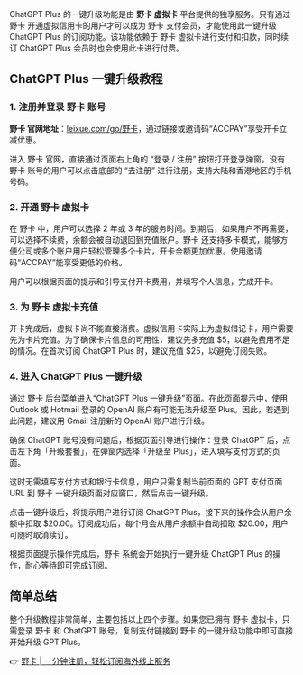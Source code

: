 ChatGPT Plus 的一键升级功能是由 **野卡 虚拟卡** 平台提供的独享服务。只有通过 野卡 开通虚拟信用卡的用户才可以成为 野卡 支付会员，才能使用此一键升级 ChatGPT Plus 的订阅功能。该功能依赖于 野卡 虚拟卡进行支付和扣款，同时续订 ChatGPT Plus 会员时也会使用此卡进行付费。

## ChatGPT Plus 一键升级教程

### 1. 注册并登录 野卡 账号

**野卡 官网地址**：[leixue.com/go/野卡](https://bit.ly/bewildcard)，通过链接或邀请码“ACCPAY”享受开卡立减优惠。

进入 野卡 官网，直接通过页面右上角的 “登录 / 注册” 按钮打开登录弹窗。没有 野卡 账号的用户可以点击底部的 “去注册” 进行注册，支持大陆和香港地区的手机号码。

### 2. 开通 野卡 虚拟卡

在 野卡 中，用户可以选择 2 年或 3 年的服务时间。到期后，如果用户不再需要，可以选择不续费，余额会被自动退回到充值账户。野卡 还支持多卡模式，能够方便公司或多个账户用户轻松管理多个卡片，开卡金额更加优惠。使用邀请码“ACCPAY”能享受更低的价格。

用户可以根据页面的提示和引导支付开卡费用，并填写个人信息，完成开卡。

### 3. 为 野卡 虚拟卡充值

开卡完成后，虚拟卡尚不能直接消费。虚拟信用卡实际上为虚拟借记卡，用户需要先为卡片充值。为了确保卡片信息的可用性，建议先多充值 $5，以避免费用不足的情况。在首次订阅 ChatGPT Plus 时，建议充值 $25，以避免订阅失败。

### 4. 进入 ChatGPT Plus 一键升级

通过 野卡 后台菜单进入“ChatGPT Plus 一键升级”页面。在此页面提示中，使用 Outlook 或 Hotmail 登录的 OpenAI 账户有可能无法升级至 Plus。因此，若遇到此问题，建议用 Gmail 注册新的 OpenAI 账户进行升级。

确保 ChatGPT 账号没有问题后，根据页面引导进行操作：登录 ChatGPT 后，点击左下角「升级套餐」，在弹窗内选择「升级至 Plus」，进入填写支付方式的页面。

这时无需填写支付方式和银行卡信息，用户只需复制当前页面的 GPT 支付页面 URL 到 野卡 一键升级页面对应窗口，然后点击一键升级。

点击一键升级后，将提示用户进行订阅 ChatGPT Plus，接下来的操作会从用户余额中扣取 $20.00。订阅成功后，每个月会从用户余额中自动扣取 $20.00，用户可随时取消续订。

根据页面提示操作完成后，野卡 系统会开始执行一键升级 ChatGPT Plus 的操作，耐心等待即可完成订阅。

## 简单总结

整个升级教程非常简单，主要包括以上四个步骤。如果您已拥有 野卡 虚拟卡，只需登录 野卡 和 ChatGPT 账号，复制支付链接到 野卡 的一键升级功能中即可直接开始升级 GPT Plus。

👉 [野卡 | 一分钟注册，轻松订阅海外线上服务](https://bit.ly/bewildcard)